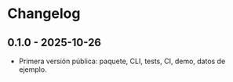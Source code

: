 # Changelog

## 0.1.0 - 2025-10-26
- Primera versión pública: paquete, CLI, tests, CI, demo, datos de ejemplo.
